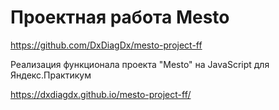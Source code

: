 # Проектная работа Mesto

https://github.com/DxDiagDx/mesto-project-ff

Реализация функционала проекта "Mesto" на JavaScript для Яндекс.Практикум

https://dxdiagdx.github.io/mesto-project-ff/